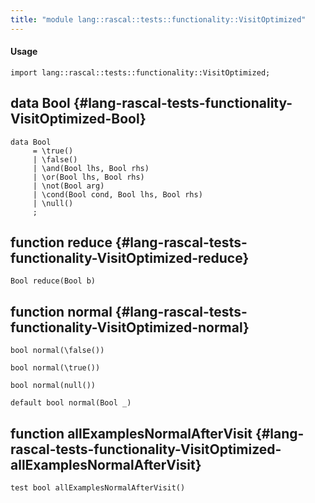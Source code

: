 ```yaml
---
title: "module lang::rascal::tests::functionality::VisitOptimized"
---
```


#### Usage

`import lang::rascal::tests::functionality::VisitOptimized;`


## data Bool {#lang-rascal-tests-functionality-VisitOptimized-Bool}

```rascal
data Bool  
     = \true()
     | \false()
     | \and(Bool lhs, Bool rhs)
     | \or(Bool lhs, Bool rhs)
     | \not(Bool arg)
     | \cond(Bool cond, Bool lhs, Bool rhs)
     | \null()
     ;
```

## function reduce {#lang-rascal-tests-functionality-VisitOptimized-reduce}

```rascal
Bool reduce(Bool b)

```

## function normal {#lang-rascal-tests-functionality-VisitOptimized-normal}

```rascal
bool normal(\false())

bool normal(\true())

bool normal(null())

default bool normal(Bool _)

```

## function allExamplesNormalAfterVisit {#lang-rascal-tests-functionality-VisitOptimized-allExamplesNormalAfterVisit}

```rascal
test bool allExamplesNormalAfterVisit()

```

